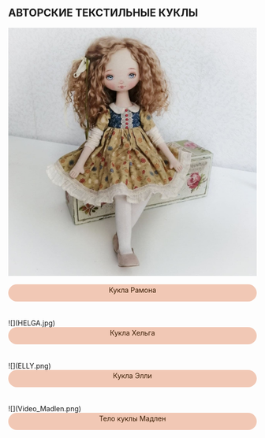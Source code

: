 
## АВТОРСКИЕ ТЕКСТИЛЬНЫЕ КУКЛЫ 

![](dolls/RAMONA720.jpg)
<div onclick="window.open('course1');" style="cursor:pointer;border-width:0;border-style:solid;background-color:#f1c8b5;width:100%;text-align:center;color:#3a1d03;-moz-border-radius: 30px;vertical-align: middle;height: 32px;padding-top: 3px;margin-bottom:35px;  -webkit-border-radius:50px;">Кукла Рамона</div> 
![](HELGA.jpg)
<div onclick="window.open('course2');" style="cursor:pointer;border-width:0;border-style:solid;background-color:#f1c8b5;width:100%;text-align:center;color:#3a1d03;-moz-border-radius: 30px;vertical-align: middle;height: 32px;padding-top: 3px;margin-bottom:35px; -webkit-border-radius:50px;">Кукла Хельга</div> 
![](ELLY.png)  
<div onclick="window.open('course3');" style="cursor:pointer;border-width:0;border-style:solid;background-color:#f1c8b5;width:100%;text-align:center;color:#3a1d03;-moz-border-radius: 30px;vertical-align: middle;height: 32px;padding-top: 3px; margin-bottom:35px; -webkit-border-radius:50px;">Кукла Элли</div>
![](Video_Madlen.png)
<div onclick="window.open('course4');" style="cursor:pointer;border-width:0;border-style:solid;background-color:#f1c8b5;width:100%;text-align:center;color:#3a1d03;-moz-border-radius: 30px;vertical-align: middle;height: 32px;padding-top: 3px;margin-bottom:35px;  -webkit-border-radius:50px;">Тело куклы Мадлен</div> 

